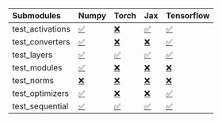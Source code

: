 | Submodules       | Numpy                                                                                                                           | Torch                                                                                                                           | Jax                                                                                                                             | Tensorflow                                                                                                                      |
|:-----------------|:--------------------------------------------------------------------------------------------------------------------------------|:--------------------------------------------------------------------------------------------------------------------------------|:--------------------------------------------------------------------------------------------------------------------------------|:--------------------------------------------------------------------------------------------------------------------------------|
| test_activations | <a href="https://github.com/unifyai/ivy/runs/8134110693?check_suite_focus=true" rel="noopener noreferrer" target="_blank">✅</a> | <a href="https://github.com/unifyai/ivy/runs/8134111785?check_suite_focus=true" rel="noopener noreferrer" target="_blank">❌</a> | <a href="https://github.com/unifyai/ivy/runs/8134112728?check_suite_focus=true" rel="noopener noreferrer" target="_blank">✅</a> | <a href="https://github.com/unifyai/ivy/runs/8134113819?check_suite_focus=true" rel="noopener noreferrer" target="_blank">✅</a> |
| test_converters  | <a href="https://github.com/unifyai/ivy/runs/8134110819?check_suite_focus=true" rel="noopener noreferrer" target="_blank">✅</a> | <a href="https://github.com/unifyai/ivy/runs/8134111908?check_suite_focus=true" rel="noopener noreferrer" target="_blank">❌</a> | <a href="https://github.com/unifyai/ivy/runs/8134112864?check_suite_focus=true" rel="noopener noreferrer" target="_blank">❌</a> | <a href="https://github.com/unifyai/ivy/runs/8134114037?check_suite_focus=true" rel="noopener noreferrer" target="_blank">✅</a> |
| test_layers      | <a href="https://github.com/unifyai/ivy/runs/8134111044?check_suite_focus=true" rel="noopener noreferrer" target="_blank">✅</a> | <a href="https://github.com/unifyai/ivy/runs/8134112043?check_suite_focus=true" rel="noopener noreferrer" target="_blank">✅</a> | <a href="https://github.com/unifyai/ivy/runs/8134112990?check_suite_focus=true" rel="noopener noreferrer" target="_blank">✅</a> | <a href="https://github.com/unifyai/ivy/runs/8134114174?check_suite_focus=true" rel="noopener noreferrer" target="_blank">✅</a> |
| test_modules     | <a href="https://github.com/unifyai/ivy/runs/8134111174?check_suite_focus=true" rel="noopener noreferrer" target="_blank">✅</a> | <a href="https://github.com/unifyai/ivy/runs/8134112179?check_suite_focus=true" rel="noopener noreferrer" target="_blank">❌</a> | <a href="https://github.com/unifyai/ivy/runs/8134113132?check_suite_focus=true" rel="noopener noreferrer" target="_blank">❌</a> | <a href="https://github.com/unifyai/ivy/runs/8134114384?check_suite_focus=true" rel="noopener noreferrer" target="_blank">❌</a> |
| test_norms       | <a href="https://github.com/unifyai/ivy/runs/8134111331?check_suite_focus=true" rel="noopener noreferrer" target="_blank">❌</a> | <a href="https://github.com/unifyai/ivy/runs/8134112325?check_suite_focus=true" rel="noopener noreferrer" target="_blank">❌</a> | <a href="https://github.com/unifyai/ivy/runs/8134113271?check_suite_focus=true" rel="noopener noreferrer" target="_blank">❌</a> | <a href="https://github.com/unifyai/ivy/runs/8134114531?check_suite_focus=true" rel="noopener noreferrer" target="_blank">❌</a> |
| test_optimizers  | <a href="https://github.com/unifyai/ivy/runs/8134111491?check_suite_focus=true" rel="noopener noreferrer" target="_blank">✅</a> | <a href="https://github.com/unifyai/ivy/runs/8134112464?check_suite_focus=true" rel="noopener noreferrer" target="_blank">❌</a> | <a href="https://github.com/unifyai/ivy/runs/8134113463?check_suite_focus=true" rel="noopener noreferrer" target="_blank">❌</a> | <a href="https://github.com/unifyai/ivy/runs/8134114706?check_suite_focus=true" rel="noopener noreferrer" target="_blank">✅</a> |
| test_sequential  | <a href="https://github.com/unifyai/ivy/runs/8134111627?check_suite_focus=true" rel="noopener noreferrer" target="_blank">✅</a> | <a href="https://github.com/unifyai/ivy/runs/8134112606?check_suite_focus=true" rel="noopener noreferrer" target="_blank">✅</a> | <a href="https://github.com/unifyai/ivy/runs/8134113661?check_suite_focus=true" rel="noopener noreferrer" target="_blank">✅</a> | <a href="https://github.com/unifyai/ivy/runs/8134114819?check_suite_focus=true" rel="noopener noreferrer" target="_blank">✅</a> |